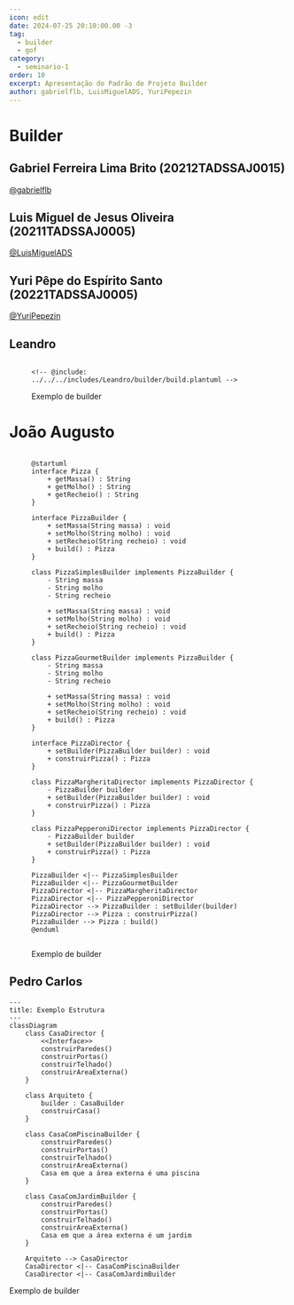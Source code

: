```yaml
---
icon: edit
date: 2024-07-25 20:10:00.00 -3
tag:
  - builder
  - gof
category:
  - seminario-1
order: 10
excerpt: Apresentação do Padrão de Projeto Builder
author: gabrielflb, LuisMiguelADS, YuriPepezin
---
```

# Builder

## Gabriel Ferreira Lima Brito (20212TADSSAJ0015)

[@gabrielflb](https://github.com/gabrielflb)

<!-- @include: ../../../includes/seminario-1-gabrielflb/README.md -->

## Luis Miguel de Jesus Oliveira (20211TADSSAJ0005)

[@LuisMiguelADS](https://github.com/LuisMiguelADS)

<!-- @include: ../../../includes/seminario-1-LuisMiguelADS/README.md -->

## Yuri Pêpe do Espírito Santo (20221TADSSAJ0005)

[@YuriPepezin](https://github.com/YuriPepezin)

<!-- @include: ../../../includes/seminario-1-YuriPepezin/ApYuri.md -->

## Leandro

<figure>

```plantuml

<!-- @include: ../../../includes/Leandro/builder/build.plantuml -->

```

<figcaption> Exemplo de builder</figcaption>
</figure>

# João Augusto

<figure>

```plantuml

@startuml
interface Pizza {
    + getMassa() : String
    + getMolho() : String
    + getRecheio() : String
}

interface PizzaBuilder {
    + setMassa(String massa) : void
    + setMolho(String molho) : void
    + setRecheio(String recheio) : void
    + build() : Pizza
}

class PizzaSimplesBuilder implements PizzaBuilder {
    - String massa
    - String molho
    - String recheio
    
    + setMassa(String massa) : void
    + setMolho(String molho) : void
    + setRecheio(String recheio) : void
    + build() : Pizza
}

class PizzaGourmetBuilder implements PizzaBuilder {
    - String massa
    - String molho
    - String recheio
    
    + setMassa(String massa) : void
    + setMolho(String molho) : void
    + setRecheio(String recheio) : void
    + build() : Pizza
}

interface PizzaDirector {
    + setBuilder(PizzaBuilder builder) : void
    + construirPizza() : Pizza
}

class PizzaMargheritaDirector implements PizzaDirector {
    - PizzaBuilder builder
    + setBuilder(PizzaBuilder builder) : void
    + construirPizza() : Pizza
}

class PizzaPepperoniDirector implements PizzaDirector {
    - PizzaBuilder builder
    + setBuilder(PizzaBuilder builder) : void
    + construirPizza() : Pizza
}

PizzaBuilder <|-- PizzaSimplesBuilder
PizzaBuilder <|-- PizzaGourmetBuilder
PizzaDirector <|-- PizzaMargheritaDirector
PizzaDirector <|-- PizzaPepperoniDirector
PizzaDirector --> PizzaBuilder : setBuilder(builder)
PizzaDirector --> Pizza : construirPizza()
PizzaBuilder --> Pizza : build()
@enduml


```
<figcaption> Exemplo de builder </figcaption>
</figure>

## Pedro Carlos

```mermaid
---
title: Exemplo Estrutura
---
classDiagram
    class CasaDirector {
        <<Interface>>
        construirParedes()
        construirPortas()
        construirTelhado()
        construirAreaExterna()
    }

    class Arquiteto {
        builder : CasaBuilder
        construirCasa()
    }

    class CasaComPiscinaBuilder {
        construirParedes()
        construirPortas()
        construirTelhado()
        construirAreaExterna()
        Casa em que a área externa é uma piscina
    }
 
    class CasaComJardimBuilder {
        construirParedes()
        construirPortas()
        construirTelhado()
        construirAreaExterna()
        Casa em que a área externa é um jardim
    }

    Arquiteto --> CasaDirector
    CasaDirector <|-- CasaComPiscinaBuilder
    CasaDirector <|-- CasaComJardimBuilder
```
<figcaption> Exemplo de builder </figcaption>
</figure>
